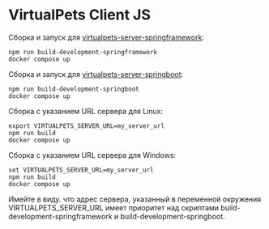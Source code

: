 

# VirtualPets Client JS

Сборка и запуск для [virtualpets-server-springframework](https://github.com/urvanov-ru/virtualpets-server-springframework):


    npm run build-development-springframework
    docker compose up



Сборка и запуск для [virtualpets-server-springboot](https://github.com/urvanov-ru/virtualpets-server-springboot):


    npm run build-development-springboot
    docker compose up

Сборка с указанием URL сервера для Linux:

    export VIRTUALPETS_SERVER_URL=my_server_url
    npm run build
    docker compose up

Сборка с указанием URL сервера для Windows:

    set VIRTUALPETS_SERVER_URL=my_server_url
    npm run build
    docker compose up


Имейте в виду. что адрес сервера, указанный в переменной окружения VIRTUALPETS_SERVER_URL имеет приоритет над скриптами build-development-springframework и build-development-springboot.